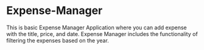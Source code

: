 # Expense-Manager

This is basic Expense Manager Application where you can add expense with the title, price, and date.
Expense Manager includes the functionality of filtering the expenses based on the year.
